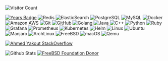 
<!-- ![img](https://github.com/yakout/yakout/blob/main/banner_thin.png) -->

<!--
```
          _______  _        _______          _________
|\     /|(  ___  )| \    /\(  ___  )|\     /|\__   __/
( \   / )| (   ) ||  \  / /| (   ) || )   ( |   ) (   
 \ (_) / | (___) ||  (_/ / | |   | || |   | |   | |   
  \   /  |  ___  ||   _ (  | |   | || |   | |   | |   
   ) (   | (   ) ||  ( \ \ | |   | || |   | |   | |   
   | |   | )   ( ||  /  \ \| (___) || (___) |   | |   
   \_/   |/     \||_/    \/(_______)(_______)   )_(   
                                                    
```
-->

![Visitor Count](https://profile-counter.glitch.me/yakout/count.svg)

[![Years Badge](https://badges.pufler.dev/years/yakout)](https://badges.pufler.dev)
![Redis](https://img.shields.io/badge/-Redis-gray?style=flat-square&logo=Redis)
![ElasticSearch](https://img.shields.io/badge/-ElasticSearch-005571?style=flat-square&logo=elasticsearch)
![PostgreSQL](https://img.shields.io/badge/-PostgreSQL-336791?style=flat-square&logo=postgresql)
![MySQL](https://img.shields.io/badge/-MySQL-gray?style=flat-square&logo=mysql)
![Docker](https://img.shields.io/badge/-Docker-black?style=flat-square&logo=docker)
![Amazon AWS](https://img.shields.io/badge/Amazon%20AWS-232F3E?style=flat-square&logo=amazon-aws)
![Git](https://img.shields.io/badge/-Git-black?style=flat-square&logo=git)
![GitHub](https://img.shields.io/badge/-GitHub-181717?style=flat-square&logo=github)
![Golang](https://img.shields.io/badge/-Golang-gray?style=flat-square&logo=Go)
![Java](https://img.shields.io/badge/-java-red?style=flat-square&logo=java)
![C++](https://img.shields.io/badge/-C++-00599C?style=flat-square&logo=c)
![Python](https://img.shields.io/badge/-Python-black?style=flat-square&logo=Python)
![Ruby](https://img.shields.io/badge/-Ruby-red?style=flat-square&logo=Ruby)
![Grafana](https://img.shields.io/badge/-Grafana-gray?style=flat-square&logo=grafana)
![Prometheus](https://img.shields.io/badge/-Prometheus-gray?style=flat-square&logo=Prometheus)
![Kubernetes](https://img.shields.io/badge/-Kubernetes-gray?style=flat-square&logo=kubernetes)
![Helm](https://img.shields.io/badge/-Helm-gray?style=flat-square&logo=helm)
![Linux](https://img.shields.io/badge/-Linux-gray?style=flat-square&logo=linux)
![Ubuntu](https://img.shields.io/badge/-Ubuntu-gray?style=flat-square&logo=ubuntu)
![Manjaro](https://img.shields.io/badge/-Manjaro-gray?style=flat-square&logo=manjaro)
![ArchLinux](https://img.shields.io/badge/-archlinux-gray?style=flat-square&logo=archlinux)
![FreeBSD](https://img.shields.io/badge/-FreeBSD-gray?style=flat-square&logo=freebsd)
![macOS](https://img.shields.io/badge/-macOS-gray?style=flat-square&logo=apple)
![Qemu](https://img.shields.io/badge/-QEMU-gray?style=flat-square&logo=qemu)

[![Ahmed Yakout StackOverflow](https://github-readme-stackoverflow.vercel.app/?userID=5299155&theme=dark&layout=compact)](https://stackoverflow.com/users/5299155/yakout)

![Github Stats](https://github-readme-stats.vercel.app/api?username=yakout&count_private=true&show_icons=true&include_all_commits=true&theme=dark)    [![FreeBSD Foundation Donor](https://freebsdfoundation.org/wp-content/uploads/2015/12/proud_donor.gif)](https://freebsdfoundation.org/donate)
<!-- ![Top Langs](https://github-readme-stats.vercel.app/api/top-langs/?username=yakout&hide=TeX&layout=compact) -->


<!--
**yakout/yakout** is a ✨ _special_ ✨ repository because its `README.md` (this file) appears on your GitHub profile.

Here are some ideas to get you started:

- 🔭 I’m currently working on ...
- 🌱 I’m currently learning ...
- 👯 I’m looking to collaborate on ...
- 🤔 I’m looking for help with ...
- 💬 Ask me about ...
- 📫 How to reach me: ...
- 😄 Pronouns: ...
- ⚡ Fun fact: ...
-->
